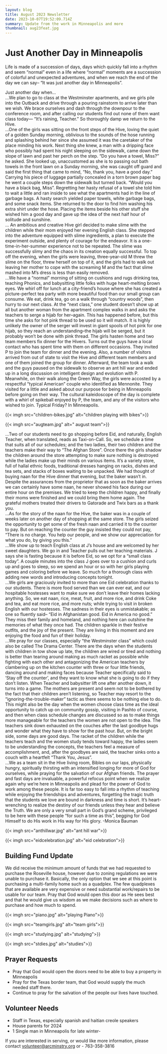```yaml
---
layout: blog
title: August 2023 Newsletter
date: 2023-10-07T19:52:09.714Z
summary: Update from the work in Minneapolis and more
thumbnail: aug23feat.jpg
---
```

# Just Another Day in Minneapolis

Life is made of a succession of days, days which quickly fall into a rhythm and seem “normal” even in a life where “normal” moments are a succession of colorful and unexpected adventures, and when we reach the end of the day we can say– “It was just another day in Minneapolis”.  

Just another day when…\
…We plan to go to class at the Westminster apartments, and we girls pile into the Outback and drive through a pouring rainstorm to arrive later than we wish. We brace ourselves and dash through the downpour to the conference room, and after calling our students find out none of them want class today— “It’s raining, Teacher.” So thoroughly damp we return to the Hive.\
…One of the girls was sitting on the front steps of the Hive, loving the quiet of a golden Sunday morning, oblivious to the sounds of the hose running and splashing behind her since she assumed it was the caretaker of the place minding his work. Next thing she knew, a man with a dripping face who possibly had spent his night sleeping on the sidewalk, came down the slope of lawn and past her perch on the step. “Do you have a towel, Miss?” he asked. She looked up, unaccustomed as she is to passing out bath towels in the front lawn on a Sunday morning, she was caught off guard and said the first thing that came to mind, “No, thank you, have a good day.” Carrying his piece of luggage partially concealed in a torn brown paper bag he went a couple steps down the sidewalk but turned back. “Would you have a black bag, Miss”. Regretting her hasty refusal of a towel she told him to wait a little and ran inside to see what the apartments had in the line of garbage bags. A hasty search yielded paper towels, white garbage bags, and some snack items. She returned to the door to find him washing his extra shirt under the hose. Placing the items beside his other stuff she wished him a good day and gave up the idea of the next half hour of solitude and sunshine.\
… An ambitious and creative Hive girl decided to make slime with the children while their mom enjoyed her evening English class. She stepped into the adventure equipped with slime ingredients, a plan to execute the experiment outside, and plenty of courage for the endeavor. It is a one-time-in-her-summer experience not to be repeated. The slime was successfully slimy and the chaos in its creation equally successful. To top off the evening, when the girls were leaving, three-year-old M threw the slime on the floor, threw herself on top of it, and the girls had to walk out leaving her mother to cope with the screaming M and the fact that slime mashed into M’s dress is less than easily removed.\
…We have a “normal” morning of sitting on cushions and rugs drinking tea, teaching Phonics, and babysitting little folks with huge heart-melting brown eyes. We whirl off for lunch at a city-friend’s house where she has created a picture-perfect tea party with more beautiful food than our small group can consume. We eat, drink tea, go on a walk through “country woods”, then hurry to our next class. At the “next class,” one student doesn’t show up at all but another woman from the apartment complex walks in and asks the teachers to serge a hijab for her–again. This has happened before, but this time she asks for hot pink thread to be used so it will match. It is highly unlikely the owner of the serger will invest in giant spools of hot pink for one hijab, so they reach an understanding–the hijab will be serged, but it probably won’t be done with pink thread. The girls hasten home and two team members fix dinner for the Hivers. Turns out the guys have a local contact who has spent time with them on different occasions. They invited P to join the team for dinner and the evening. Also, a number of visitors arrived from out of state to visit the Hive and different team members and one of them joined the group for 
dinner. Afterward, the team took a walk and the guys paused on the sidewalk to observe an ant hill war and ended up in a long discussion on intelligent design and evolution with P. Meanwhile, on their walk along the Green Way, the girls were accosted by a respectful “typical American” couple who identified as Mennonite. They visited for a little and asked about our purpose for being in Minneapolis before going on their way. The cultural kaleidoscope of the day is complete with a whirl of spikeball enjoyed by P, the team, and any of the visitors who wished to join. Typical Friday? In Minneapolis. 

{{< imgh src="children-bikes.jpg" alt="children playing with bikes">}}

{{< imgh src="augteam.jpg" alt=" august team">}}

…Two of our students need to go shopping before Eid, and naturally, English Teacher, when translated, reads as Taxi-on-Call. So, we schedule a time that suits all of our schedules; and the two ladies, their two children and the teachers make their way to “The Afghan Store”. Once there the girls shadow the children around the store attempting to make sure nothing is destroyed while the ladies make up their minds on various items. It’s a variety store, full of hallal ethnic foods, traditional dresses hanging on racks, dishes and tea sets, and stacks of boxes waiting to be unpacked. We had thought of buying naan for the Hive dinner that evening, but the baker wasn’t in. Despite the assurances from the proprietor that as soon as the baker arrives we can certainly have some naan, he never showed his face during our entire hour on the premises. We tried to keep the children happy, and finally their moms were finished and we could bring them home again. The grateful mothers treated their drivers to Gatorade and Twix bars as a thank you.\
…As for the story of the naan for the Hive, the baker was in a  couple of weeks later on another day of shopping at the same store. The girls seized the opportunity to get some of the fresh naan and carried it to the counter to pay. But on reaching the counter the guy insisted they could not pay, “There is no charge. You help our people, and we show our appreciation for what you do, by giving you this.”\
...We show up to teach English class at J’s house and are welcomed by her sweet daughters. We go in and Teacher pulls out her teaching materials. J says she is fasting because it is before Eid, so we opt for a “small class today”. A couple minutes into the class J goes over to a cushion and curls up and goes to sleep, so we spend an hour or so with her girls playing games and coloring before we leave. So much for a thorough class with adding new words and introducing concepts tonight.\
…We girls are graciously invited to more than one Eid celebration thanks to our students. There is more food served than we can ever eat, and our hospitable hostesses want to make sure we don’t leave their homes lacking anything. So, we eat naan, rice, meat, fruit, and more rice, and drink Coke and tea, and eat more rice, and more nuts; while trying to visit in broken English with our hostesses. The sadness in their eyes is unmistakable; as one so fluently said– “Eid in Afghanistan good. Eid in America no good.” They miss their family and homeland, and nothing here can outshine the memories of what they once had. The children sparkle in their festive outfits, and the joy of the present. They are living in this moment and are enjoying the food and fun of their holiday.\
…We pray for our classes, especially “the Westminster class” which could also be called The Drama Center. There are the days when the students with children in tow show up late, the children are wired or tired and nothing is better than tearing around making as much racket as possible while fighting with each other and antagonizing the American teachers by clambering up on the kitchen counter with three or four little friends, dancing around and making faces 
because Teacher specifically said to ‘Stay off the counter’, and they want to know what she is going to do if they don’t listen.  When Teacher and babysitter lift one after another down, it turns into a game. The mothers are present and seem not to be bothered by the fact that their children aren’t listening, so Teacher may resort to the “ignoring-the-trouble-maker” tactic as there seems to be nothing else to do. This might also be the day when the women choose class time as the ideal opportunity to catch up on community gossip, visiting in Pashto of course, and then when class schedule changes are discussed so as to make things more manageable for the teachers the women are not open to the idea. The teachers sink down exhausted on the couches after the last goodbye hugs and wonder what they have to show for the past hour. But, on the bright side, some days are good days. The racket of the children while the teachers teach and the women study tends toward happy, the ladies seem to be understanding the concepts, the teachers feel a measure of accomplishment, and, after the goodbyes are said, the teacher sinks onto a couch with a heartfelt “Thank You, Jesus”.\
…We as a team sit in the Hive living room, Bibles on our laps, physically hungry, spiritually thirsting with an intensified longing for more of God for ourselves, while praying for the salvation of our Afghan friends. The prayer and fast days are invaluable, a powerful refocus point when we realize again why we’re here in Minneapolis and plead for the power of God to work among these people. It is far too easy to fall into a rhythm of teaching while enjoying the friendships and adventures, forgetting the tragic truth that the students we love are bound in darkness and time is short. It’s heart-wrenching to realize the destiny of our friends unless they hear and believe the Truth. We are only a very small part in God’s grand scheme, privileged to be here with these people “for such a time as this”, begging for God Himself to do His work in His way for His glory. 
-Monica Bauman

{{< imgh src="anthillwar.jpg" alt="ant hill war">}}

{{< imgh src="eidcelebration.jpg" alt="eid celebration">}}


## B﻿uilding Fund Update

 We did receive the minimum amount of funds that we had requested to purchase the Roseville house, however due to zoning regulations we were unable to purchase it. Basically, the only option that we see at this point is purchasing a multi-family home such as a quadplex. The few quadplexes that are available are very expensive or need substantial work/repairs to be usable for our team. Pray that God would open this door as He sees best and that he would give us wisdom as we make decisions such as where to purchase and how much to spend.

{{< imgh src="piano.jpg" alt="playing Piano">}}

{{< imgh src="teamgirls.jpg" alt="team girls">}}

{{< imgh src="studying.jpg" alt="studying">}}

{{< imgh src="stdies.jpg" alt="studies">}}

## P﻿rayer Requests

* P﻿ray that God would open the doors need to be able to buy a property in Minneapolis
* P﻿ray for the Texas border team, that God would supply the much needed staff there.
* C﻿ontinue to pray for the salvation of the people our lives have touched.

## V﻿olunteer Needs

* S﻿taff in Texas, especially spanish and haitian creole speakers
* H﻿ouse parents for 2024
* 1﻿ Single man in Minneapolis for late winter-

I﻿f you are interested in serving, or would like more information, please contact volunteer@arcminstry.org or - 763-358-3816